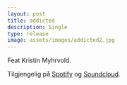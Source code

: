 ```yaml
---
layout: post
title: addicted
description: Single
type: release
image: assets/images/addicted2.jpg
---
```


Feat Kristin Myhrvold.

Tilgjengelig på [Spotify](https://open.spotify.com/album/3ym9O5W939R11LKKUwkHAU?si=KmAz6GeNRUqFwUZlr7k1tQ) og [Soundcloud](https://soundcloud.com/b-rd-j-nland-berg/addicted).
